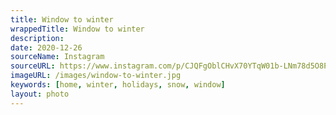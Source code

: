 ```yaml
---
title: Window to winter
wrappedTitle: Window to winter
description:
date: 2020-12-26
sourceName: Instagram
sourceURL: https://www.instagram.com/p/CJQFgOblCHvX70YTqW01b-LNm78d5O8PLVSfhk0/
imageURL: /images/window-to-winter.jpg
keywords: [home, winter, holidays, snow, window]
layout: photo
---
```

